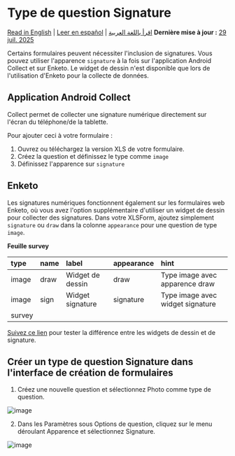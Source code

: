 # Type de question Signature
<a href="../collecting_signatures.html">Read in English</a> | <a href="../es/collecting_signatures.html">Leer en español</a> | <a href="../ar/collecting_signatures.html">اقرأ باللغة العربية</a>
**Dernière mise à jour :** <a href="https://github.com/kobotoolbox/docs/blob/47cbc8887d6df73ef3bf760d5a3962b77ab26ed8/source/collecting_signatures.md" class="reference">29 juil. 2025</a>

Certains formulaires peuvent nécessiter l'inclusion de signatures. Vous pouvez utiliser l'apparence `signature` à la fois sur l'application Android Collect et sur Enketo. Le widget de dessin n'est disponible que lors de l'utilisation d'Enketo pour la collecte de données.

## Application Android Collect

Collect permet de collecter une signature numérique directement sur l'écran du téléphone/de la tablette.

Pour ajouter ceci à votre formulaire :

1. Ouvrez ou téléchargez la version XLS de votre formulaire.
2. Créez la question et définissez le type comme `image`
3. Définissez l'apparence sur `signature`

## Enketo

Les signatures numériques fonctionnent également sur les formulaires web Enketo, où vous avez l'option supplémentaire d'utiliser un widget de dessin pour collecter des signatures. Dans votre XLSForm, ajoutez simplement `signature` ou `draw` dans la colonne `appearance` pour une question de type `image`.

**Feuille survey**

| type  | name | label            | appearance | hint                                       |
| :---- | :--- | :--------------- | :--------- | :----------------------------------------- |
| image | draw | Widget de dessin | draw       | Type image avec apparence draw             |
| image | sign | Widget signature | signature  | Type image avec widget signature           |
| survey |

[Suivez ce lien](https://enke.to/draw) pour tester la différence entre les widgets de dessin et de signature.

## Créer un type de question Signature dans l'interface de création de formulaires

1. Créez une nouvelle question et sélectionnez Photo comme type de question.

![image](/images/collecting_signatures/new_question.jpg)

2. Dans les Paramètres sous Options de question, cliquez sur le menu déroulant Apparence et sélectionnez Signature.

![image](/images/collecting_signatures/signature.jpg)